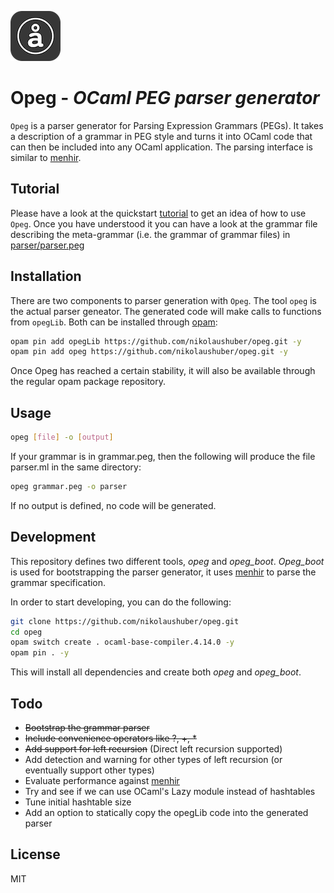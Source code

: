 ![](logo/opeg_logo_small.png)

# Opeg - _OCaml PEG parser generator_

`Opeg` is a parser generator for Parsing Expression Grammars (PEGs). It takes a description of a grammar in PEG style and turns it into OCaml code that can then be included into any OCaml application. The parsing interface is similar to [menhir]. 

## Tutorial 

Please have a look at the quickstart [tutorial](quickstart.md) to get an idea of how to use `Opeg`. Once you have understood it you can have a look at the grammar file describing the meta-grammar (i.e. the grammar of grammar files) in [parser/parser.peg](parser/parser.peg)

## Installation

There are two components to parser generation with `Opeg`. The tool `opeg` is the actual parser geneator. The generated code will make calls to functions from `opegLib`. Both can be installed through [opam](https://opam.ocaml.org): 

```sh
opam pin add opegLib https://github.com/nikolaushuber/opeg.git -y
opam pin add opeg https://github.com/nikolaushuber/opeg.git -y
```

Once Opeg has reached a certain stability, it will also be available through the regular opam package repository. 
 
## Usage  

```sh
opeg [file] -o [output]
```

If your grammar is in grammar.peg, then the following will produce the file parser.ml in the same directory:

```sh
opeg grammar.peg -o parser
```

If no output is defined, no code will be generated. 

## Development 

This repository defines two different tools, *opeg* and *opeg_boot*. *Opeg_boot* is used for bootstrapping 
the parser generator, it uses [menhir] to parse the grammar specification. 

In order to start developing, you can do the following: 

```sh
git clone https://github.com/nikolaushuber/opeg.git  
cd opeg 
opam switch create . ocaml-base-compiler.4.14.0 -y 
opam pin . -y 
```

This will install all dependencies and create both *opeg* and *opeg_boot*. 

## Todo 

- ~~Bootstrap the grammar parser~~
- ~~Include convenience operators like ?, +, *~~
- ~~Add support for left recursion~~ (Direct left recursion supported)
- Add detection and warning for other types of left recursion (or eventually support other types)
- Evaluate performance against [menhir] 
- Try and see if we can use OCaml's Lazy module instead of hashtables 
- Tune initial hashtable size   
- Add an option to statically copy the opegLib code into the generated parser

## License

MIT

[//]: # (These are reference links used in the body of this note and get stripped out when the markdown processor does its job. There is no need to format nicely because it shouldn't be seen. Thanks SO - http://stackoverflow.com/questions/4823468/store-comments-in-markdown-syntax)

   [menhir]: <http://gallium.inria.fr/~fpottier/menhir/>
 
